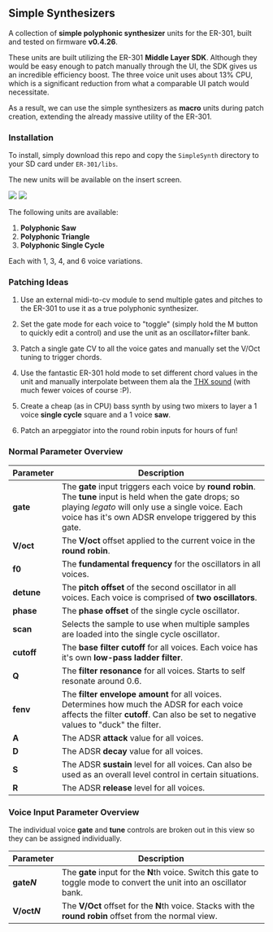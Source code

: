 ## Simple Synthesizers

A collection of **simple polyphonic synthesizer** units for the ER-301, built and tested on firmware **v0.4.26**.

These units are built utilizing the ER-301 **Middle Layer SDK**. Although they would be easy enough to patch manually through the UI, the SDK gives us an incredible efficiency boost. The three voice unit uses about 13% CPU, which is a significant reduction from what a comparable UI patch would necessitate.

As a result, we can use the simple synthesizers as **macro** units during patch creation, extending the already massive utility of the ER-301.

### Installation
To install, simply download this repo and copy the `SimpleSynth` directory to your SD card under `ER-301/libs`.

The new units will be available on the insert screen.

![](screenshots/SimpleSynthInsert.png)
![](screenshots/SimpleSynthLoaded.png)

The following units are available:

1. **Polyphonic Saw**
2. **Polyphonic Triangle**
3. **Polyphonic Single Cycle**

Each with 1, 3, 4, and 6 voice variations.

### Patching Ideas

1. Use an external midi-to-cv module to send multiple gates and pitches to the ER-301 to use it as a true polyphonic synthesizer.

2. Set the gate mode for each voice to "toggle" (simply hold the M button to quickly edit a control) and use the unit as an oscillator+filter bank.

3. Patch a single gate CV to all the voice gates and manually set the V/Oct tuning to trigger chords.

4. Use the fantastic ER-301 hold mode to set different chord values in the unit and manually interpolate between them ala the [THX sound](https://www.youtube.com/watch?v=FWkJ86JqlPA) (with much fewer voices of course :P).

5. Create a cheap (as in CPU) bass synth by using two mixers to layer a 1 voice **single cycle** square and a 1 voice **saw**.

6. Patch an arpeggiator into the round robin inputs for hours of fun!

### Normal Parameter Overview

Parameter | Description
--------- | -----------
**gate** | The **gate** input triggers each voice by **round robin**. The **tune** input is held when the gate drops; so playing _legato_ will only use a single voice. Each voice has it's own ADSR envelope triggered by this gate.
**V/oct** | The **V/oct** offset applied to the current voice in the **round robin**.
**f0** | The **fundamental frequency** for the oscillators in all voices.
**detune** | The **pitch offset** of the second oscillator in all voices. Each voice is comprised of **two oscillators**.
**phase** | The **phase offset** of the single cycle oscillator.
**scan** | Selects the sample to use when multiple samples are loaded into the single cycle oscillator.
**cutoff** | The **base filter cutoff** for all voices. Each voice has it's own **low-pass ladder filter**.
**Q** | The **filter resonance** for all voices. Starts to self resonate around 0.6.
**fenv** | The **filter envelope amount** for all voices. Determines how much the ADSR for each voice affects the filter **cutoff**. Can also be set to negative values to "duck" the filter.
**A** | The ADSR **attack** value for all voices.
**D** | The ADSR **decay** value for all voices.
**S** | The ADSR **sustain** level for all voices. Can also be used as an overall level control in certain situations.
**R** | The ADSR **release** level for all voices.

### Voice Input Parameter Overview

The individual voice **gate** and **tune** controls are broken out in this view so they can be assigned individually.

Parameter | Description
--------- | -----------
**gate*N*** | The **gate** input for the **N**th voice. Switch this gate to toggle mode to convert the unit into an oscillator bank.
**V/oct*N*** | The **V/Oct** offset for the **N**th voice. Stacks with the **round robin** offset from the normal view.